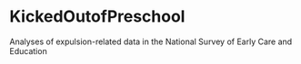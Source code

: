 # KickedOutofPreschool
Analyses of expulsion-related data in the National Survey of Early Care and Education
